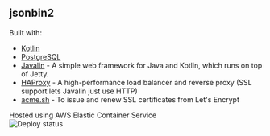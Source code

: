 ## jsonbin2

Built with:
- [Kotlin](https://kotlinlang.org)
- [PostgreSQL](https://www.postgresql.org)
- [Javalin](https://javalin.io) - A simple web framework for Java and Kotlin, which runs on top of Jetty.
- [HAProxy](https://www.haproxy.com) - A high-performance load balancer and reverse proxy
(SSL support lets Javalin just use HTTP)
- [acme.sh](https://github.com/acmesh-official/acme.sh) - To issue and renew SSL certificates from Let's Encrypt

Hosted using AWS Elastic Container Service \
![Deploy status](https://github.com/dylanburati/jsonbin2/workflows/Push%20to%20ECS/badge.svg)
